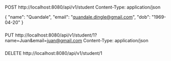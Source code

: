 ###
POST http://localhost:8080/api/v1/student
Content-Type: application/json

{
"name": "Quandale",
"email": "quandale.dingle@gmail.com",
"dob": "1969-04-20"
}


###
PUT http://localhost:8080/api/v1/student/1?name=Juan&email=juan@gmail.com
Content-Type: application/json


###
DELETE http://localhost:8080/api/v1/student/1


